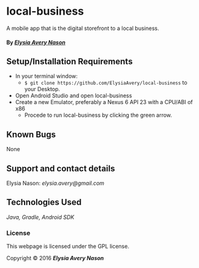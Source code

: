 # local-business
A mobile app that is the digital storefront to a local business.

#### By _[**Elysia Avery Nason**](https://github.com/elysiaavery)_

## Setup/Installation Requirements

* In your terminal window:
  * `$ git clone https://github.com/ElysiaAvery/local-business` to your Desktop.
* Open Android Studio and open local-business
* Create a new Emulator, preferably a Nexus 6 API 23 with a CPU/ABI of x86
  * Procede to run local-business by clicking the green arrow.

## Known Bugs

None

## Support and contact details

Elysia Nason: _elysia.avery@gmail.com_

## Technologies Used

_Java,
Gradle,
Android SDK_

### License

This webpage is licensed under the GPL license.

Copyright &copy; 2016 **_Elysia Avery Nason_**
